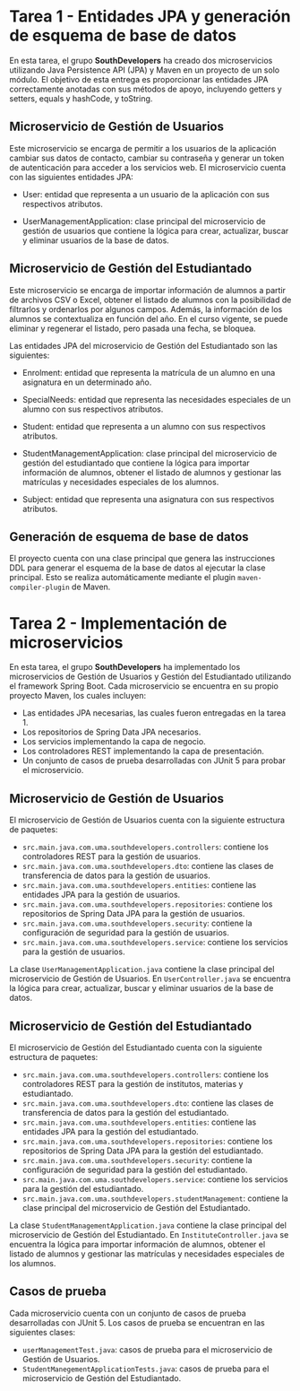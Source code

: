 # Tarea 1 - Entidades JPA y generación de esquema de base de datos

En esta tarea, el grupo **SouthDevelopers** ha creado dos microservicios utilizando Java Persistence API (JPA) y Maven en un proyecto de un solo módulo. El objetivo de esta entrega es proporcionar las entidades JPA correctamente anotadas con sus métodos de apoyo, incluyendo getters y setters, equals y hashCode, y toString.

## Microservicio de Gestión de Usuarios

Este microservicio se encarga de permitir a los usuarios de la aplicación cambiar sus datos de contacto, cambiar su contraseña y generar un token de autenticación para acceder a los servicios web. El microservicio cuenta con las siguientes entidades JPA:

- User: entidad que representa a un usuario de la aplicación con sus respectivos atributos.

- UserManagementApplication: clase principal del microservicio de gestión de usuarios que contiene la lógica para crear, actualizar, buscar y eliminar usuarios de la base de datos.

## Microservicio de Gestión del Estudiantado

Este microservicio se encarga de importar información de alumnos a partir de archivos CSV o Excel, obtener el listado de alumnos con la posibilidad de filtrarlos y ordenarlos por algunos campos. Además, la información de los alumnos se contextualiza en función del año. En el curso vigente, se puede eliminar y regenerar el listado, pero pasada una fecha, se bloquea.

Las entidades JPA del microservicio de Gestión del Estudiantado son las siguientes:

- Enrolment: entidad que representa la matrícula de un alumno en una asignatura en un determinado año.

- SpecialNeeds: entidad que representa las necesidades especiales de un alumno con sus respectivos atributos.

- Student: entidad que representa a un alumno con sus respectivos atributos.

- StudentManagementApplication: clase principal del microservicio de gestión del estudiantado que contiene la lógica para importar información de alumnos, obtener el listado de alumnos y gestionar las matrículas y necesidades especiales de los alumnos.

- Subject: entidad que representa una asignatura con sus respectivos atributos.

## Generación de esquema de base de datos

El proyecto cuenta con una clase principal que genera las instrucciones DDL para generar el esquema de la base de datos al ejecutar la clase principal. Esto se realiza automáticamente mediante el plugin `maven-compiler-plugin` de Maven.

# Tarea 2 - Implementación de microservicios

En esta tarea, el grupo **SouthDevelopers** ha implementado los microservicios de Gestión de Usuarios y Gestión del Estudiantado utilizando el framework Spring Boot. Cada microservicio se encuentra en su propio proyecto Maven, los cuales incluyen:

- Las entidades JPA necesarias, las cuales fueron entregadas en la tarea 1.
- Los repositorios de Spring Data JPA necesarios.
- Los servicios implementando la capa de negocio.
- Los controladores REST implementando la capa de presentación.
- Un conjunto de casos de prueba desarrolladas con JUnit 5 para probar el microservicio.

## Microservicio de Gestión de Usuarios

El microservicio de Gestión de Usuarios cuenta con la siguiente estructura de paquetes:

- `src.main.java.com.uma.southdevelopers.controllers`: contiene los controladores REST para la gestión de usuarios.
- `src.main.java.com.uma.southdevelopers.dto`: contiene las clases de transferencia de datos para la gestión de usuarios.
- `src.main.java.com.uma.southdevelopers.entities`: contiene las entidades JPA para la gestión de usuarios.
- `src.main.java.com.uma.southdevelopers.repositories`: contiene los repositorios de Spring Data JPA para la gestión de usuarios.
- `src.main.java.com.uma.southdevelopers.security`: contiene la configuración de seguridad para la gestión de usuarios.
- `src.main.java.com.uma.southdevelopers.service`: contiene los servicios para la gestión de usuarios.

La clase `UserManagementApplication.java` contiene la clase principal del microservicio de Gestión de Usuarios. En `UserController.java` se encuentra la lógica para crear, actualizar, buscar y eliminar usuarios de la base de datos.

## Microservicio de Gestión del Estudiantado

El microservicio de Gestión del Estudiantado cuenta con la siguiente estructura de paquetes:

- `src.main.java.com.uma.southdevelopers.controllers`: contiene los controladores REST para la gestión de institutos, materias y estudiantado.
- `src.main.java.com.uma.southdevelopers.dto`: contiene las clases de transferencia de datos para la gestión del estudiantado.
- `src.main.java.com.uma.southdevelopers.entities`: contiene las entidades JPA para la gestión del estudiantado.
- `src.main.java.com.uma.southdevelopers.repositories`: contiene los repositorios de Spring Data JPA para la gestión del estudiantado.
- `src.main.java.com.uma.southdevelopers.security`: contiene la configuración de seguridad para la gestión del estudiantado.
- `src.main.java.com.uma.southdevelopers.service`: contiene los servicios para la gestión del estudiantado.
- `src.main.java.com.uma.southdevelopers.studentManagement`: contiene la clase principal del microservicio de Gestión del Estudiantado.

La clase `StudentManagementApplication.java` contiene la clase principal del microservicio de Gestión del Estudiantado. En `InstituteController.java` se encuentra la lógica para importar información de alumnos, obtener el listado de alumnos y gestionar las matrículas y necesidades especiales de los alumnos.

## Casos de prueba

Cada microservicio cuenta con un conjunto de casos de prueba desarrolladas con JUnit 5. Los casos de prueba se encuentran en las siguientes clases:

- `userManagementTest.java`: casos de prueba para el microservicio de Gestión de Usuarios.
- `StudentManegementApplicationTests.java`: casos de prueba para el microservicio de Gestión del Estudiantado.

